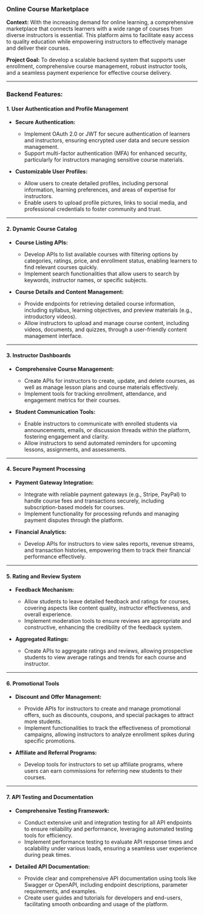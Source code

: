 ### **Online Course Marketplace**

**Context:**
With the increasing demand for online learning, a comprehensive marketplace that connects learners with a wide range of courses from diverse instructors is essential. This platform aims to facilitate easy access to quality education while empowering instructors to effectively manage and deliver their courses.

**Project Goal:**
To develop a scalable backend system that supports user enrollment, comprehensive course management, robust instructor tools, and a seamless payment experience for effective course delivery.

---

### **Backend Features:**

#### 1. **User Authentication and Profile Management**

- **Secure Authentication:**
  - Implement OAuth 2.0 or JWT for secure authentication of learners and instructors, ensuring encrypted user data and secure session management.
  - Support multi-factor authentication (MFA) for enhanced security, particularly for instructors managing sensitive course materials.

- **Customizable User Profiles:**
  - Allow users to create detailed profiles, including personal information, learning preferences, and areas of expertise for instructors.
  - Enable users to upload profile pictures, links to social media, and professional credentials to foster community and trust.

---

#### 2. **Dynamic Course Catalog**

- **Course Listing APIs:**
  - Develop APIs to list available courses with filtering options by categories, ratings, price, and enrollment status, enabling learners to find relevant courses quickly.
  - Implement search functionalities that allow users to search by keywords, instructor names, or specific subjects.

- **Course Details and Content Management:**
  - Provide endpoints for retrieving detailed course information, including syllabus, learning objectives, and preview materials (e.g., introductory videos).
  - Allow instructors to upload and manage course content, including videos, documents, and quizzes, through a user-friendly content management interface.

---

#### 3. **Instructor Dashboards**

- **Comprehensive Course Management:**
  - Create APIs for instructors to create, update, and delete courses, as well as manage lesson plans and course materials effectively.
  - Implement tools for tracking enrollment, attendance, and engagement metrics for their courses.

- **Student Communication Tools:**
  - Enable instructors to communicate with enrolled students via announcements, emails, or discussion threads within the platform, fostering engagement and clarity.
  - Allow instructors to send automated reminders for upcoming lessons, assignments, and assessments.

---

#### 4. **Secure Payment Processing**

- **Payment Gateway Integration:**
  - Integrate with reliable payment gateways (e.g., Stripe, PayPal) to handle course fees and transactions securely, including subscription-based models for courses.
  - Implement functionality for processing refunds and managing payment disputes through the platform.

- **Financial Analytics:**
  - Develop APIs for instructors to view sales reports, revenue streams, and transaction histories, empowering them to track their financial performance effectively.

---

#### 5. **Rating and Review System**

- **Feedback Mechanism:**
  - Allow students to leave detailed feedback and ratings for courses, covering aspects like content quality, instructor effectiveness, and overall experience.
  - Implement moderation tools to ensure reviews are appropriate and constructive, enhancing the credibility of the feedback system.

- **Aggregated Ratings:**
  - Create APIs to aggregate ratings and reviews, allowing prospective students to view average ratings and trends for each course and instructor.

---

#### 6. **Promotional Tools**

- **Discount and Offer Management:**
  - Provide APIs for instructors to create and manage promotional offers, such as discounts, coupons, and special packages to attract more students.
  - Implement functionalities to track the effectiveness of promotional campaigns, allowing instructors to analyze enrollment spikes during specific promotions.

- **Affiliate and Referral Programs:**
  - Develop tools for instructors to set up affiliate programs, where users can earn commissions for referring new students to their courses.

---

#### 7. **API Testing and Documentation**

- **Comprehensive Testing Framework:**
  - Conduct extensive unit and integration testing for all API endpoints to ensure reliability and performance, leveraging automated testing tools for efficiency.
  - Implement performance testing to evaluate API response times and scalability under various loads, ensuring a seamless user experience during peak times.

- **Detailed API Documentation:**
  - Provide clear and comprehensive API documentation using tools like Swagger or OpenAPI, including endpoint descriptions, parameter requirements, and examples.
  - Create user guides and tutorials for developers and end-users, facilitating smooth onboarding and usage of the platform.
